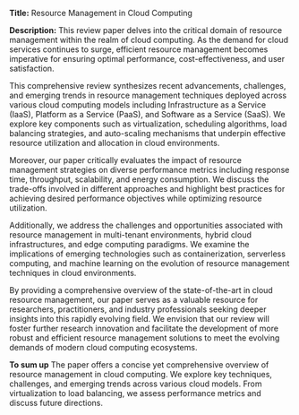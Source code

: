 **Title:** Resource Management in Cloud Computing

**Description:**
This review paper delves into the critical domain of resource management within the realm of cloud computing. As the demand for cloud services continues to surge, efficient resource management becomes imperative for ensuring optimal performance, cost-effectiveness, and user satisfaction.

This comprehensive review synthesizes recent advancements, challenges, and emerging trends in resource management techniques deployed across various cloud computing models including Infrastructure as a Service (IaaS), Platform as a Service (PaaS), and Software as a Service (SaaS). We explore key components such as virtualization, scheduling algorithms, load balancing strategies, and auto-scaling mechanisms that underpin effective resource utilization and allocation in cloud environments.

Moreover, our paper critically evaluates the impact of resource management strategies on diverse performance metrics including response time, throughput, scalability, and energy consumption. We discuss the trade-offs involved in different approaches and highlight best practices for achieving desired performance objectives while optimizing resource utilization.

Additionally, we address the challenges and opportunities associated with resource management in multi-tenant environments, hybrid cloud infrastructures, and edge computing paradigms. We examine the implications of emerging technologies such as containerization, serverless computing, and machine learning on the evolution of resource management techniques in cloud environments.

By providing a comprehensive overview of the state-of-the-art in cloud resource management, our paper serves as a valuable resource for researchers, practitioners, and industry professionals seeking deeper insights into this rapidly evolving field. We envision that our review will foster further research innovation and facilitate the development of more robust and efficient resource management solutions to meet the evolving demands of modern cloud computing ecosystems.

**To sum up**
The paper offers a concise yet comprehensive overview of resource management in cloud computing. We explore key techniques, challenges, and emerging trends across various cloud models. From virtualization to load balancing, we assess performance metrics and discuss future directions.
